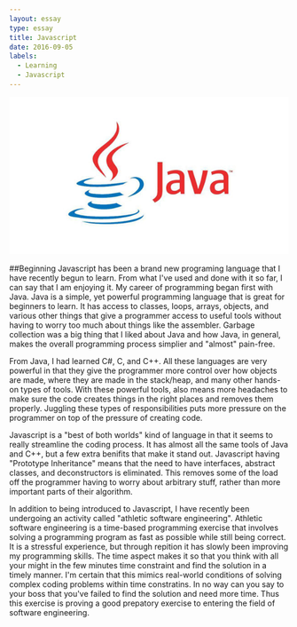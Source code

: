 ```yaml
---
layout: essay
type: essay
title: Javascript
date: 2016-09-05
labels:
  - Learning
  - Javascript
---
```


<img class="ui medium left circular floated image" src="../images/Java Logo.png.jpg">

##Beginning
Javascript has been a brand new programing language that I have recently begun to learn. From what I've used and done with it so far, I can say that I am enjoying it. My career of programming began first with Java. Java is a simple, yet powerful programming language that is great for beginners to learn. It has access to classes, loops, arrays, objects, and various other things that give a programmer access to useful tools without having to worry too much about things like the assembler. Garbage collection was a big thing that I liked about Java and how Java, in general, makes the overall programming process simplier and "almost" pain-free.

From Java, I had learned C#, C, and C++. All these languages are very powerful in that they give the programmer more control over how objects are made, where they are made in the stack/heap, and many other hands-on types of tools. With these powerful tools, also means more headaches to make sure the code creates things in the right places and removes them properly. Juggling these types of responsibilities puts more pressure on the programmer on top of the pressure of creating code.

Javascript is a "best of both worlds" kind of language in that it seems to really streamline the coding process. It has almost all the same tools of Java and C++, but a few extra benifits that make it stand out. Javascript having "Prototype Inheritance" means that the need to have interfaces, abstract classes, and deconstructors is eliminated. This removes some of the load off the programmer having to worry about arbitrary stuff, rather than more important parts of their algorithm.

In addition to being introduced to Javascript, I have recently been undergoing an activity called "athletic software engineering". Athletic software engineering is a time-based programming exercise that involves solving a programming program as fast as possible while still being correct. It is a stressful experience, but through repition it has slowly been improving my programming skills. The time aspect makes it so that you think with all your might in the few minutes time constraint and find the solution in a timely manner. I'm certain that this mimics real-world conditions of solving complex coding problems within time constratins. In no way can you say to your boss that you've failed to find the solution and need more time. Thus this exercise is proving a good prepatory exercise to entering the field of software engineering.
